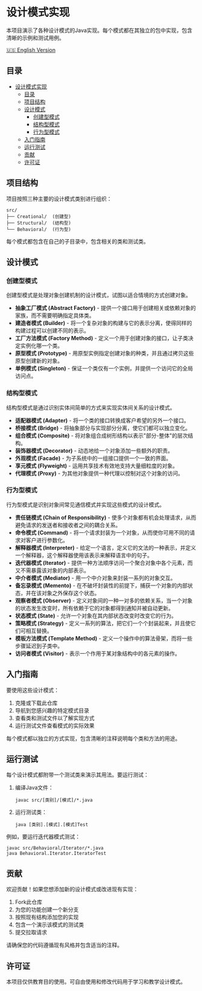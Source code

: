 # 设计模式实现

本项目演示了各种设计模式的Java实现。每个模式都在其独立的包中实现，包含清晰的示例和测试用例。

[:us: English Version](README.md)

## 目录

- [设计模式实现](#设计模式实现)
  - [目录](#目录)
  - [项目结构](#项目结构)
  - [设计模式](#设计模式)
    - [创建型模式](#创建型模式)
    - [结构型模式](#结构型模式)
    - [行为型模式](#行为型模式)
  - [入门指南](#入门指南)
  - [运行测试](#运行测试)
  - [贡献](#贡献)
  - [许可证](#许可证)

## 项目结构

项目按照三种主要的设计模式类别进行组织：

```
src/
├── Creational/  (创建型)
├── Structural/  (结构型)
└── Behavioral/  (行为型)
```

每个模式都包含在自己的子目录中，包含相关的类和测试类。

## 设计模式

### 创建型模式

创建型模式是处理对象创建机制的设计模式，试图以适合情境的方式创建对象。

- **抽象工厂模式 (Abstract Factory)** - 提供一个接口用于创建相关或依赖对象的家族，而不需要明确指定具体类。
- **建造者模式 (Builder)** - 将一个复杂对象的构建与它的表示分离，使得同样的构建过程可以创建不同的表示。
- **工厂方法模式 (Factory Method)** - 定义一个用于创建对象的接口，让子类决定实例化哪一个类。
- **原型模式 (Prototype)** - 用原型实例指定创建对象的种类，并且通过拷贝这些原型创建新的对象。
- **单例模式 (Singleton)** - 保证一个类仅有一个实例，并提供一个访问它的全局访问点。

### 结构型模式

结构型模式是通过识别实体间简单的方式来实现实体间关系的设计模式。

- **适配器模式 (Adapter)** - 将一个类的接口转换成客户希望的另外一个接口。
- **桥接模式 (Bridge)** - 将抽象部分与实现部分分离，使它们都可以独立变化。
- **组合模式 (Composite)** - 将对象组合成树形结构以表示"部分-整体"的层次结构。
- **装饰器模式 (Decorator)** - 动态地给一个对象添加一些额外的职责。
- **外观模式 (Facade)** - 为子系统中的一组接口提供一个一致的界面。
- **享元模式 (Flyweight)** - 运用共享技术有效地支持大量细粒度的对象。
- **代理模式 (Proxy)** - 为其他对象提供一种代理以控制对这个对象的访问。

### 行为型模式

行为型模式是识别对象间常见通信模式并实现这些模式的设计模式。

- **责任链模式 (Chain of Responsibility)** - 使多个对象都有机会处理请求，从而避免请求的发送者和接收者之间的耦合关系。
- **命令模式 (Command)** - 将一个请求封装为一个对象，从而使你可用不同的请求对客户进行参数化。
- **解释器模式 (Interpreter)** - 给定一个语言，定义它的文法的一种表示，并定义一个解释器，这个解释器使用该表示来解释语言中的句子。
- **迭代器模式 (Iterator)** - 提供一种方法顺序访问一个聚合对象中各个元素，而又不需暴露该对象的内部表示。
- **中介者模式 (Mediator)** - 用一个中介对象来封装一系列的对象交互。
- **备忘录模式 (Memento)** - 在不破坏封装性的前提下，捕获一个对象的内部状态，并在该对象之外保存这个状态。
- **观察者模式 (Observer)** - 定义对象间的一种一对多的依赖关系，当一个对象的状态发生改变时，所有依赖于它的对象都得到通知并被自动更新。
- **状态模式 (State)** - 允许一个对象在其内部状态改变时改变它的行为。
- **策略模式 (Strategy)** - 定义一系列的算法，把它们一个个封装起来，并且使它们可相互替换。
- **模板方法模式 (Template Method)** - 定义一个操作中的算法骨架，而将一些步骤延迟到子类中。
- **访问者模式 (Visitor)** - 表示一个作用于某对象结构中的各元素的操作。

## 入门指南

要使用这些设计模式：

1. 克隆或下载此仓库
2. 导航到您感兴趣的特定模式目录
3. 查看类和测试文件以了解实现方式
4. 运行测试文件查看模式的实际效果

每个模式都以独立的方式实现，包含清晰的注释说明每个类和方法的用途。

## 运行测试

每个设计模式都附带一个测试类来演示其用法。要运行测试：

1. 编译Java文件：
   ```
   javac src/[类别]/[模式]/*.java
   ```

2. 运行测试类：
   ```
   java [类别].[模式].[模式]Test
   ```

例如，要运行迭代器模式测试：
```
javac src/Behavioral/Iterator/*.java
java Behavioral.Iterator.IteratorTest
```

## 贡献

欢迎贡献！如果您想添加新的设计模式或改进现有实现：

1. Fork此仓库
2. 为您的功能创建一个新分支
3. 按照现有结构添加您的实现
4. 包含一个演示该模式的测试类
5. 提交拉取请求

请确保您的代码遵循现有风格并包含适当的注释。

## 许可证

本项目仅供教育目的使用。可自由使用和修改代码用于学习和教学设计模式。